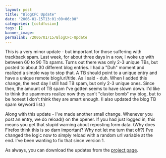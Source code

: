 ```yaml
---
layout: post
title: "BlogCFC Update"
date: "2006-01-15T13:01:00+06:00"
categories: [coldfusion]
tags: []
banner_image: 
permalink: /2006/01/15/BlogCFC-Update
---
```


This is a very minor update - but important for those suffering with trackback spam. Last week, for about three days in a row, I woke up with between 60 to 90 Tb spams. Turns out there was only 2-3 unique TBs, but posted to about 30 different blog entries. I had a "Duh" moment and realized a simple way to stop that. A TB should point to a unique entry and have a unique remote blog/url/title. As I said - duh. When I added this change, the next day I still had TB spam, but only 2-3 unique ones. Since then, the amount of TB spam I've gotten seems to have slown down. I'd like to think the spammers realize now they can't "cluster bomb" my blog, but to be honest I don't think they are smart enough. (I also updated the blog TB spam keyword list.)

Along with this update - I've made another small change. Whenever you post an entry, we do reload() on the opener. If you had just logged in, this means you get that stupid warning about reposting form data. (Why does Firefox think this is so darn important? Why not let me turn that off?) I've changed the logic now to simply reload with a random url variable at the end. I've been wanting to fix that since version 1. 

As always, you can download the updates from the <a href="http://ray.camdenfamily.com/projects/blogcfc">project page</a>.